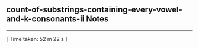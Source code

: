 <h2>count-of-substrings-containing-every-vowel-and-k-consonants-ii Notes</h2><hr>[ Time taken: 52 m 22 s ]